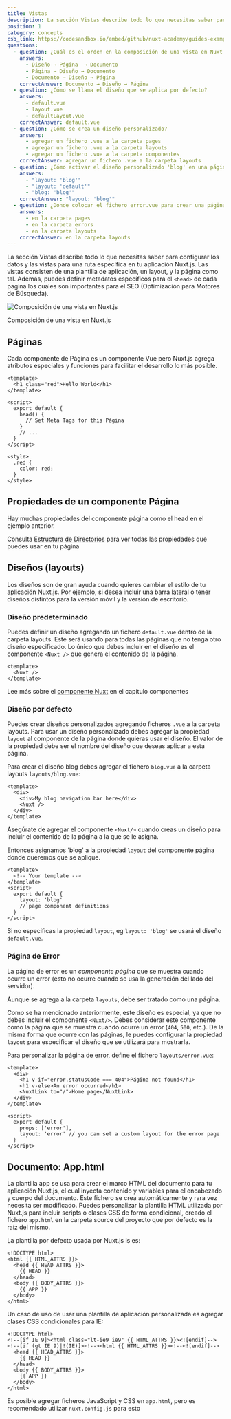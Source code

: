 ```yaml
---
title: Vistas
description: La sección Vistas describe todo lo que necesitas saber para configurar los datos y las vistas para una ruta específica en tu aplicación Nuxt.js. Las vistas consisten de una plantilla de aplicación, un layout, y la página como tal.
position: 1
category: concepts
csb_link: https://codesandbox.io/embed/github/nuxt-academy/guides-examples/tree/master/02_concepts/01_views?fontsize=14&hidenavigation=1&theme=dark
questions:
  - question: ¿Cuál es el orden en la composición de una vista en Nuxt (arriba-abajo)?
    answers:
      - Diseño → Página  → Documento
      - Página → Diseño → Documento
      - Documento → Diseño → Página
    correctAnswer: Documento → Diseño → Página
  - question: ¿Cómo se llama el diseño que se aplica por defecto?
    answers:
      - default.vue
      - layout.vue
      - defaultLayout.vue
    correctAnswer: default.vue
  - question: ¿Cómo se crea un diseño personalizado?
    answers:
      - agregar un fichero .vue a la carpeta pages
      - agregar un fichero .vue a la carpeta layouts
      - agregar un fichero .vue a la carpeta componentes
    correctAnswer: agregar un fichero .vue a la carpeta layouts
  - question: ¿Cómo activar el diseño personalizado 'blog' en una página?
    answers:
      - "layout: 'blog'"
      - "layout: 'default'"
      - "blog: 'blog'"
    correctAnswer: "layout: 'blog'"
  - question: ¿Donde colocar el fichero error.vue para crear una página de error personalizada?
    answers:
      - en la carpeta pages
      - en la carpeta errors
      - en la carpeta layouts
    correctAnswer: en la carpeta layouts
---
```


La sección Vistas describe todo lo que necesitas saber para configurar los datos y las vistas para una ruta específica en tu aplicación Nuxt.js. Las vistas consisten de una plantilla de aplicación, un layout, y la página como tal. Además, puedes definir metadatos específicos para el `<head>` de cada pagina  los cuales son importantes para el  SEO (Optimización para Motores de Búsqueda).

![Composición de una vista en Nuxt.js](/guides/views.png)

Composición de una vista en Nuxt.js

## Páginas

Cada componente de Página es un componente Vue pero Nuxt.js agrega atributos especiales y funciones para facilitar el desarrollo lo más posible.

```html{}[pages/index.vue]
<template>
  <h1 class="red">Hello World</h1>
</template>

<script>
  export default {
    head() {
      // Set Meta Tags for this Página
    }
    // ...
  }
</script>

<style>
  .red {
    color: red;
  }
</style>
```

## Propiedades de un componente Página

Hay muchas propiedades del componente página como el head en el ejemplo anterior.

<base-alert type="next">

Consulta [Estructura de Directorios](/guides/directory-structure/nuxt) para ver todas las propiedades que puedes usar en tu página

</base-alert>

## Diseños (layouts)

Los diseños son de gran ayuda cuando quieres cambiar el estilo de tu aplicación Nuxt.js. Por ejemplo, si desea incluir una barra lateral o tener diseños distintos para la versión móvil y la versión de escritorio.

### Diseño predeterminado

Puedes definir un diseño agregando un fichero `default.vue` dentro de la carpeta layouts. Este será usando para todas las páginas que no tenga otro diseño especificado. Lo único que debes incluir en el diseño es el componente `<Nuxt />` que genera el contenido de la página.

```html{}[layouts/default.vue]
<template>
  <Nuxt />
</template>
```

<base-alert type="next">

Lee más sobre el  [componente Nuxt](/guides/features/nuxt-components) en el capítulo componentes

</base-alert>

### Diseño por defecto

Puedes crear diseños personalizados agregando ficheros `.vue` a la carpeta layouts. Para usar un diseño personalizado debes agregar la propiedad `layout` al componente de la página donde quieras usar el diseño. El valor de la propiedad debe ser el nombre del diseño que deseas aplicar a esta página.

Para crear el diseño blog debes agregar el fichero `blog.vue` a la carpeta layouts `layouts/blog.vue`:

```html{}[layouts/blog.vue]
<template>
  <div>
    <div>My blog navigation bar here</div>
    <Nuxt />
  </div>
</template>
```

<base-alert>

Asegúrate de agregar el componente `<Nuxt/>` cuando creas un diseño para incluir el contenido de la página a la que se le asigna.

</base-alert>

Entonces asignamos 'blog' a la propiedad `layout` del componente página donde queremos que se aplique.

```html{}[pages/posts.vue]
<template>
  <!-- Your template -->
</template>
<script>
  export default {
    layout: 'blog'
    // page component definitions
  }
</script>
```

<base-alert type="info">

Si no especificas la propiedad `layout`, eg `layout: 'blog'` se usará el diseño `default.vue`.

</base-alert>

<app-modal>
  <code-sandbox  :src="csb_link"></code-sandbox>
</app-modal>

### Página de Error

La página de error es un *componente página* que se muestra cuando ocurre un error (esto no ocurre cuando se usa la generación del lado del servidor).

<base-alert>

Aunque se agrega a la carpeta `layouts`, debe ser tratado como una página.

</base-alert>

Como se ha mencionado anteriormente, este diseño es especial, ya que no debes incluir el componente `<Nuxt/>`. Debes considerar este componente como la página que se muestra cuando ocurre un error (`404`, `500`, etc.). De la misma forma que ocurre con las páginas, le puedes configurar la propiedad `layout` para especificar el diseño que se utilizará para mostrarla.

Para personalizar la página de error, define el fichero `layouts/error.vue`:

```html{}[layouts/error.vue]
<template>
  <div>
    <h1 v-if="error.statusCode === 404">Página not found</h1>
    <h1 v-else>An error occurred</h1>
    <NuxtLink to="/">Home page</NuxtLink>
  </div>
</template>

<script>
  export default {
    props: ['error'],
    layout: 'error' // you can set a custom layout for the error page
  }
</script>
```

## Documento: App.html

La plantilla app se usa para crear el marco HTML del documento para tu aplicación Nuxt.js, el cual inyecta contenido y variables para el encabezado y cuerpo del documento. Este fichero se crea automáticamente y rara vez necesita ser modificado. Puedes personalizar la plantilla HTML utilizada por Nuxt.js para incluir scripts o clases CSS de forma condicional, creado el fichero `app.html` en la carpeta source del proyecto que por defecto es la raíz del mismo.

La plantilla por defecto usada por  Nuxt.js is es:

```html{}[app.html]
<!DOCTYPE html>
<html {{ HTML_ATTRS }}>
  <head {{ HEAD_ATTRS }}>
    {{ HEAD }}
  </head>
  <body {{ BODY_ATTRS }}>
    {{ APP }}
  </body>
</html>
```

Un caso de uso de usar una plantilla de aplicación personalizada es agregar clases CSS condicionales para IE:

```html{}[app.html]
<!DOCTYPE html>
<!--[if IE 9]><html class="lt-ie9 ie9" {{ HTML_ATTRS }}><![endif]-->
<!--[if (gt IE 9)|!(IE)]><!--><html {{ HTML_ATTRS }}><!--<![endif]-->
  <head {{ HEAD_ATTRS }}>
    {{ HEAD }}
  </head>
  <body {{ BODY_ATTRS }}>
    {{ APP }}
  </body>
</html>
```

<base-alert type="info">

Es posible agregar ficheros JavaScript y CSS en `app.html`,  pero es recomendado utilizar `nuxt.config.js` para esto

</base-alert>

<quiz :questions="questions"></quiz>